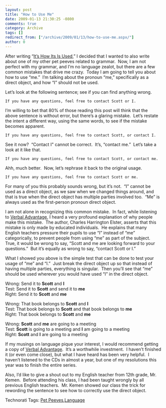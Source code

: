 ```yaml
---
layout: post
title: "How to Use Me"
date: 2009-01-13 21:30:25 -0800
comments: true
category: Archive
tags: []
redirect_from: ["/archive/2009/01/13/how-to-use-me.aspx/"]
author: 0
---
```

<!-- more -->
<p>After writing “<a href="http://blog.jeffhandley.com/archive/2009/01/09/itrsquos-how-its-is-used.aspx" target="_blank">It’s How Its Is Used</a>,” I decided that I wanted to also write about one of my other pet peeves related to grammar.  Now, I am not perfect with my grammar, and I’m no language zealot, but there are a few common mistakes that drive me crazy.  Today I am going to tell you about how to use “me.”  I’m talking about the pronoun “me,” specifically as a direct object, and how “I” should not be used.</p>  <p>Let’s look at the following sentence; see if you can find anything wrong.</p>  <p><code><font style="background-color: #ffffff">If you have any questions, feel free to contact Scott or I.</font></code></p>  <p>I’m willing to bet that 80% of those reading this post will think that the above sentence is without error, but there’s a glaring mistake.  Let’s restate the intent a different way, using the same words, to see if the mistake becomes apparent.</p>  <p><code><font style="background-color: #ffffff">If you have any questions, feel free to contact Scott, or contact I.</font></code></p>  <p>See it now?  “Contact I" cannot be correct.  It’s, “contact me.”  Let’s take a look at it like that.</p>  <p><code><font style="background-color: #ffffff">If you have any questions, feel free to contact Scott, or contact me.</font></code></p>  <p>Ahh, much better.  Now, let’s rephrase it back to the original usage.</p>  <p><code><font style="background-color: #ffffff">If you have any questions, feel free to contact Scott or me.</font></code></p>  <p>For many of you this probably sounds wrong, but it’s not.  “I” cannot be used as a direct object, as we saw when we changed things around, and that is true when the direct object has multiple parties involved too.  “Me” is always used as the first-person pronoun direct object.</p>  <p>I am not alone in recognizing this common mistake.  In fact, while listening to <a href="http://www.verbaladvantage.com/" target="_blank">Verbal Advantage</a>, I heard a very profound explanation of why people make this mistake.  The author, Charles Harrington Elster, asserts that this mistake is only made by educated individuals.  He explains that many English teachers pressure their pupils to use “I” instead of “me” categorically, to prevent people from using “me” as part of the subject.  True, it would be wrong to say, “Scott and me are looking forward to your questions.”  But it’s equally as wrong to say, “contact Scott or I.”</p>  <p>What I showed you above is the simple test that can be done to test your usage of “me” and “I.”  Just break the direct object up so that instead of having multiple parties, everything is singular.  Then you’ll see that “me” should be used wherever you would have used “I” in the direct object.</p>  <p>Wrong: Send it to <strong>Scott</strong> and <strong>I</strong>     <br />Test: Send it to <strong>Scott</strong> and send it to <strong>me</strong>     <br />Right: Send it to <strong>Scott</strong> and <strong>me</strong></p>  <p>Wrong: That book belongs to <strong>Scott</strong> and <strong>I</strong>     <br />Test: That book belongs to <strong>Scott</strong> and that book belongs to <strong>me</strong>     <br />Right: That book belongs to <strong>Scott</strong> and <strong>me</strong></p>  <p>Wrong: <strong>Scott</strong> and <strong>me</strong> are going to a meeting     <br />Test: <strong>Scott</strong> is going to a meeting and <strong>I</strong> am going to a meeting     <br />Right: <strong>Scott</strong> and <strong>I</strong> are going to a meeting</p>  <p>If my musings on language pique your interest, I would recommend getting a copy of <a href="http://www.verbaladvantage.com/" target="_blank">Verbal Advantage</a>.  It’s a worthwhile investment.  I haven’t finished it (or even come close), but what I have heard has been very helpful.  I haven’t listened to the CDs in almost a year, but one of my resolutions this year was to finish the entire series.</p>  <p>Also, I’d like to give a shout out to my English teacher from 12th grade, Mr. Kemen.  Before attending his class, I had been taught wrongly by all previous English teachers.  Mr. Kemen showed our class the trick for rewording the sentence to see how to correctly use the direct object.</p>  <div class="wlWriterEditableSmartContent" id="scid:0767317B-992E-4b12-91E0-4F059A8CECA8:90719b6a-8682-4f37-bd07-15f5140b8789" style="padding-right: 0px; display: inline; padding-left: 0px; float: none; padding-bottom: 0px; margin: 0px; padding-top: 0px">Technorati Tags: <a href="http://technorati.com/tags/Pet+Peeves" rel="tag">Pet Peeves</a>,<a href="http://technorati.com/tags/Language" rel="tag">Language</a></div>


